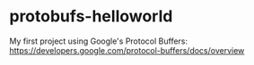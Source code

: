 # protobufs-helloworld
 My first project using Google's Protocol Buffers: https://developers.google.com/protocol-buffers/docs/overview
